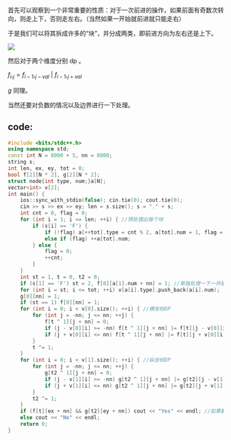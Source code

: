 首先可以观察到一个非常重要的性质：对于一次前进的操作，如果前面有奇数次转向，则走上下，否则走左右。（当然如果一开始就前进就只能走右）

于是我们可以将其拆成许多的“块”，并分成两类，即前进方向为左右还是上下。

![](https://cdn.luogu.com.cn/upload/image_hosting/oooxm0qy.png)

然后对于两个维度分别 dp 。

$f_{i},_{j}=f_{i-1},_{j-val} \ | \ f_{i-1},_{j+val}$

$g$ 同理。

当然还要对负数的情况以及边界进行一下处理。

## code:

```cpp
#include <bits/stdc++.h>
using namespace std;
const int N = 8000 + 5, nn = 8000;
string s;
int len, ex, ey, tot = 0;
bool f[2][N * 2], g[2][N * 2];
struct node{int type, num;}a[N];
vector<int> v[2];
int main() {
	ios::sync_with_stdio(false); cin.tie(0); cout.tie(0);
	cin >> s >> ex >> ey; len = s.size(); s = "." + s;
	int cnt = 0, flag = 0;
	for (int i = 1; i <= len; ++i) { //预处理出每个块 
		if (s[i] == 'F') {
			if (!flag) a[++tot].type = cnt % 2, a[tot].num = 1, flag = 1;
			else if (flag) ++a[tot].num;
		} else {
			flag = 0;
			++cnt;
		}
	}
	int st = 1, t = 0, t2 = 0;
	if (s[1] == 'F') st = 2, f[0][a[1].num + nn] = 1; //单独处理一下一开始就前进的情况 
	for (int i = st; i <= tot; ++i) v[a[i].type].push_back(a[i].num);
	g[0][nn] = 1;
	if (st == 1) f[0][nn] = 1;
	for (int i = 0; i < v[0].size(); ++i) { //横坐标DP 
		for (int j = -nn; j <= nn; ++j) {
			f[t ^ 1][j + nn] = 0;
			if (j - v[0][i] >= -nn) f[t ^ 1][j + nn] |= f[t][j - v[0][i] + nn];
			if (j + v[0][i] <= nn) f[t ^ 1][j + nn] |= f[t][j + v[0][i] + nn];
		}
		t ^= 1;
	}
	for (int i = 0; i < v[1].size(); ++i) { //纵坐标DP 
		for (int j = -nn; j <= nn; ++j) {
			g[t2 ^ 1][j + nn] = 0;
			if (j - v[1][i] >= -nn) g[t2 ^ 1][j + nn] |= g[t2][j - v[1][i] + nn];
			if (j + v[1][i] <= nn) g[t2 ^ 1][j + nn] |= g[t2][j + v[1][i] + nn];
		}
		t2 ^= 1;
	}
	if (f[t][ex + nn] && g[t2][ey + nn]) cout << "Yes" << endl; //如果都能达到，输出Yes 
	else cout << "No" << endl;
	return 0;
}
```
